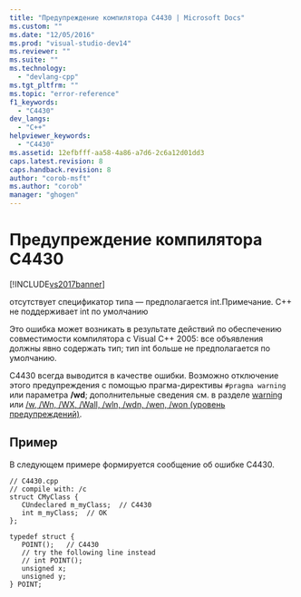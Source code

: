 ```yaml
---
title: "Предупреждение компилятора C4430 | Microsoft Docs"
ms.custom: ""
ms.date: "12/05/2016"
ms.prod: "visual-studio-dev14"
ms.reviewer: ""
ms.suite: ""
ms.technology: 
  - "devlang-cpp"
ms.tgt_pltfrm: ""
ms.topic: "error-reference"
f1_keywords: 
  - "C4430"
dev_langs: 
  - "C++"
helpviewer_keywords: 
  - "C4430"
ms.assetid: 12efbfff-aa58-4a86-a7d6-2c6a12d01dd3
caps.latest.revision: 8
caps.handback.revision: 8
author: "corob-msft"
ms.author: "corob"
manager: "ghogen"
---
```

# Предупреждение компилятора C4430
[!INCLUDE[vs2017banner](../../assembler/inline/includes/vs2017banner.md)]

отсутствует спецификатор типа — предполагается int.Примечание. C\+\+ не поддерживает int по умолчанию  
  
 Это ошибка может возникать в результате действий по обеспечению совместимости компилятора с Visual C\+\+ 2005: все объявления должны явно содержать тип; тип int больше не предполагается по умолчанию.  
  
 С4430 всегда выводится в качестве ошибки.  Возможно отключение этого предупреждения с помощью прагма\-директивы `#pragma warning` или параметра **\/wd**; дополнительные сведения см. в разделе [warning](../../preprocessor/warning.md) или [\/w, \/Wn, \/WX, \/Wall, \/wln, \/wdn, \/wen, \/won \(уровень предупреждений\)](../../build/reference/compiler-option-warning-level.md).  
  
## Пример  
 В следующем примере формируется сообщение об ошибке С4430.  
  
```  
// C4430.cpp  
// compile with: /c  
struct CMyClass {  
   CUndeclared m_myClass;  // C4430  
   int m_myClass;  // OK  
};  
  
typedef struct {  
   POINT();   // C4430  
   // try the following line instead  
   // int POINT();  
   unsigned x;  
   unsigned y;  
} POINT;  
```
